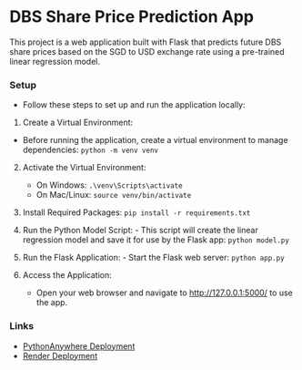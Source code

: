 # DBS Share Price Prediction App

This project is a web application built with Flask that predicts future DBS share prices based on the SGD to USD exchange rate using a pre-trained linear regression model.

### Setup

-   Follow these steps to set up and run the application locally:

1. Create a Virtual Environment:

-   Before running the application, create a virtual environment to manage dependencies:
    `python -m venv venv`

2. Activate the Virtual Environment:

    - On Windows: `.\venv\Scripts\activate`
    - On Mac/Linux: `source venv/bin/activate`

3. Install Required Packages:
   `pip install -r requirements.txt`

4. Run the Python Model Script: - This script will create the linear regression model and save it for use by the Flask app:
   `python model.py`

5. Run the Flask Application: - Start the Flask web server:
   `python app.py`

6. Access the Application:
    - Open your web browser and navigate to http://127.0.0.1:5000/ to use the app.

### Links

-   [PythonAnywhere Deployment](https://gnoriqaus.pythonanywhere.com/)
-   [Render Deployment](https://your-pythonanywhere-app.com)
